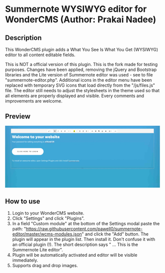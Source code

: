 # Summernote WYSIWYG editor for WonderCMS (Author: Prakai Nadee)

## Description
This WonderCMS plugin adds a What You See Is What You Get (WYSIWYG) editor to all content editable fields.

This is NOT a official version of this plugin. This is the fork made for testing purposes. 
Changes have been applied, removing the jQuery and Bootstrap libraries and the Lite version of Summernote editor was used - see to file "summernote-editor.php". Additional icons in the editor menu have been replaced with temporary SVG icons that load directly from the "/js/files.js" file. The editor still needs to adjust the stylesheets in the theme used so that all elements are properly displayed and visible. Every comments and improvements are welcome.

## Preview
![Plugin preview](/preview.jpg)

## How to use
1. Login to your WonderCMS website.
2. Click "Settings" and click "Plugins".
3. In a field "Custom module" at the bottom of the Settings modal paste the path: "https://raw.githubusercontent.com/pawell0/summernote-editor/master/wcms-modules.json" and click the "Add" button. The plugin will appear in the plugin list. Then install it. Don't confuse it with an official plugin (!). The short description says " ... This is the Summernote Lite editor".
4. Plugin will be automatically activated and editor will be visible immediately.
5. Supports drag and drop images.
